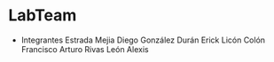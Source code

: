 # LabTeam
- Integrantes
Estrada Mejia Diego
González Durán Erick
Licón Colón Francisco Arturo
Rivas León Alexis
